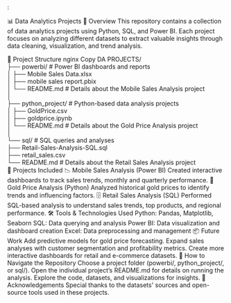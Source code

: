 :

📊 Data Analytics Projects
📝 Overview
This repository contains a collection of data analytics projects using Python, SQL, and Power BI. Each project focuses on analyzing different datasets to extract valuable insights through data cleaning, visualization, and trend analysis.

📂 Project Structure
nginx
Copy
DA PROJECTS/  
├── powerbi/              # Power BI dashboards and reports  
│   ├── Mobile Sales Data.xlsx  
│   ├── mobile sales report.pbix  
│   └── README.md         # Details about the Mobile Sales Analysis project  
│  
├── python_project/       # Python-based data analysis projects  
│   ├── GoldPrice.csv  
│   ├── goldprice.ipynb  
│   └── README.md         # Details about the Gold Price Analysis project  
│  
└── sql/                  # SQL queries and analyses  
    ├── Retail-Sales-Analysis-SQL.sql  
    ├── retail_sales.csv  
    └── README.md         # Details about the Retail Sales Analysis project  
🚀 Projects Included
📉 Mobile Sales Analysis (Power BI)
Created interactive dashboards to track sales trends, monthly and quarterly performance.
🐍 Gold Price Analysis (Python)
Analyzed historical gold prices to identify trends and influencing factors.
🗄️ Retail Sales Analysis (SQL)
Performed SQL-based analysis to understand sales trends, top products, and regional performance.
🛠️ Tools & Technologies Used
Python: Pandas, Matplotlib, Seaborn
SQL: Data querying and analysis
Power BI: Data visualization and dashboard creation
Excel: Data preprocessing and management
📦 Future Work
Add predictive models for gold price forecasting.
Expand sales analyses with customer segmentation and profitability metrics.
Create more interactive dashboards for retail and e-commerce datasets.
📄 How to Navigate the Repository
Choose a project folder (powerbi/, python_project/, or sql/).
Open the individual project’s README.md for details on running the analysis.
Explore the code, datasets, and visualizations for insights.
🙌 Acknowledgements
Special thanks to the datasets' sources and open-source tools used in these projects.


